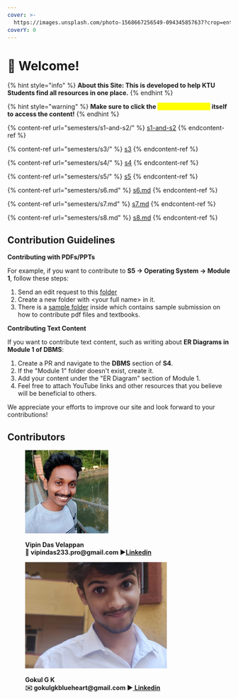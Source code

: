 ```yaml
---
cover: >-
  https://images.unsplash.com/photo-1568667256549-094345857637?crop=entropy&cs=srgb&fm=jpg&ixid=M3wxOTcwMjR8MHwxfHNlYXJjaHw0fHxsaWJyYXJ5fGVufDB8fHx8MTcyMDI3OTI3N3ww&ixlib=rb-4.0.3&q=85
coverY: 0
---
```


# 👋 Welcome!

{% hint style="info" %}
**About this Site: This is developed to help KTU Students find all resources in one place.**
{% endhint %}

{% hint style="warning" %}
**Make sure to click the **<mark style="color:yellow;">**drop-down arrow**</mark>** itself to access the content!**
{% endhint %}

{% content-ref url="semesters/s1-and-s2/" %}
[s1-and-s2](semesters/s1-and-s2/)
{% endcontent-ref %}

{% content-ref url="semesters/s3/" %}
[s3](semesters/s3/)
{% endcontent-ref %}

{% content-ref url="semesters/s4/" %}
[s4](semesters/s4/)
{% endcontent-ref %}

{% content-ref url="semesters/s5/" %}
[s5](semesters/s5/)
{% endcontent-ref %}

{% content-ref url="semesters/s6.md" %}
[s6.md](semesters/s6.md)
{% endcontent-ref %}

{% content-ref url="semesters/s7.md" %}
[s7.md](semesters/s7.md)
{% endcontent-ref %}

{% content-ref url="semesters/s8.md" %}
[s8.md](semesters/s8.md)
{% endcontent-ref %}

## Contribution Guidelines

**Contributing with PDFs/PPTs**

For example, if you want to contribute to **S5 -> Operating System -> Module 1**, follow these steps:

1. Send an edit request to this [folder](https://drive.google.com/drive/u/1/folders/1ahFIdBtGd8wGD7IKp6AorN3F1d65pyc6)
2. Create a new folder with \<your full name> in it.
3. There is a [sample folder](https://drive.google.com/drive/u/1/folders/1ahFIdBtGd8wGD7IKp6AorN3F1d65pyc6) inside which contains sample submission on how to contribute pdf files and textbooks.

**Contributing Text Content**

If you want to contribute text content, such as writing about **ER Diagrams in Module 1 of DBMS**:

1. Create a PR and navigate to the **DBMS** section of **S4**.
2. If the "Module 1" folder doesn't exist, create it.
3. Add your content under the "ER Diagram" section of Module 1.
4. Feel free to attach YouTube links and other resources that you believe will be beneficial to others.

We appreciate your efforts to improve our site and look forward to your contributions!

## Contributors

<figure><img src=".gitbook/assets/vipinv.jpg" alt="" width="188"><figcaption><p><strong>Vipin Das Velappan</strong><br><strong>💌 vipindas233.pro@gmail.com ▶</strong><a href="https://www.linkedin.com/in/vipinv233/"><strong>Linkedin</strong></a><br></p></figcaption></figure>

<figure><img src=".gitbook/assets/gokulgk.jpg" alt="" width="320"><figcaption><p><strong>Gokul G K</strong><br><strong>✉️ gokulgkblueheart@gmail.com ▶</strong><a href="https://www.linkedin.com/in/gokul0gk/"> <strong>Linkedin</strong></a><br></p></figcaption></figure>
